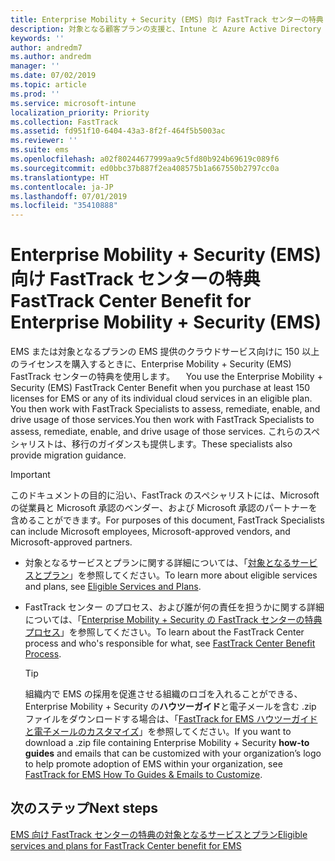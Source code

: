 ```yaml
---
title: Enterprise Mobility + Security (EMS) 向け FastTrack センターの特典
description: 対象となる顧客プランの支援と、Intune と Azure Active Directory Premium の展開を行うプログラム
keywords: ''
author: andredm7
ms.author: andredm
manager: ''
ms.date: 07/02/2019
ms.topic: article
ms.prod: ''
ms.service: microsoft-intune
localization_priority: Priority
ms.collection: FastTrack
ms.assetid: fd951f10-6404-43a3-8f2f-464f5b5003ac
ms.reviewer: ''
ms.suite: ems
ms.openlocfilehash: a02f80244677999aa9c5fd80b924b69619c089f6
ms.sourcegitcommit: ed0bbc37b887f2ea408575b1a667550b2797cc0a
ms.translationtype: HT
ms.contentlocale: ja-JP
ms.lasthandoff: 07/01/2019
ms.locfileid: "35410888"
---
```

# <a name="fasttrack-center-benefit-for-enterprise-mobility--security-ems"></a><span data-ttu-id="a3f7b-103">Enterprise Mobility + Security (EMS) 向け FastTrack センターの特典</span><span class="sxs-lookup"><span data-stu-id="a3f7b-103">FastTrack Center Benefit for Enterprise Mobility + Security (EMS)</span></span>

<span data-ttu-id="a3f7b-104">EMS または対象となるプランの EMS 提供のクラウドサービス向けに 150 以上のライセンスを購入するときに、Enterprise Mobility + Security (EMS) FastTrack センターの特典を使用します。 　</span><span class="sxs-lookup"><span data-stu-id="a3f7b-104">You use the Enterprise Mobility + Security (EMS) FastTrack Center Benefit when you purchase at least 150 licenses for EMS or any of its individual cloud services in an eligible plan.</span></span> <span data-ttu-id="a3f7b-105">You then work with FastTrack Specialists to assess, remediate, enable, and drive usage of those services.</span><span class="sxs-lookup"><span data-stu-id="a3f7b-105">You then work with FastTrack Specialists to assess, remediate, enable, and drive usage of those services.</span></span> <span data-ttu-id="a3f7b-106">これらのスペシャリストは、移行のガイダンスも提供します。</span><span class="sxs-lookup"><span data-stu-id="a3f7b-106">These specialists also provide migration guidance.</span></span> 

> [!IMPORTANT]
> <span data-ttu-id="a3f7b-107">このドキュメントの目的に沿い、FastTrack のスペシャリストには、Microsoft の従業員と Microsoft 承認のベンダー、および Microsoft 承認のパートナーを含めることができます。</span><span class="sxs-lookup"><span data-stu-id="a3f7b-107">For purposes of this document, FastTrack Specialists can include Microsoft employees, Microsoft-approved vendors, and Microsoft-approved partners.</span></span>

- <span data-ttu-id="a3f7b-108">対象となるサービスとプランに関する詳細については、「[対象となるサービスとプラン](M365-eligible-services-and-plans.md)」を参照してください。</span><span class="sxs-lookup"><span data-stu-id="a3f7b-108">To learn more about eligible services and plans, see [Eligible Services and Plans](M365-eligible-services-and-plans.md).</span></span>

- <span data-ttu-id="a3f7b-109">FastTrack センター のプロセス、および誰が何の責任を担うかに関する詳細については、「[Enterprise Mobility + Security の FastTrack センターの特典プロセス](EMS-fasttrack-process.md)」を参照してください。</span><span class="sxs-lookup"><span data-stu-id="a3f7b-109">To learn about the FastTrack Center process and who's responsible for what, see [FastTrack Center Benefit Process](EMS-fasttrack-process.md).</span></span>

    > [!TIP]
    > <span data-ttu-id="a3f7b-110">組織内で EMS の採用を促進させる組織のロゴを入れることができる、Enterprise Mobility + Security の**ハウツーガイド**と電子メールを含む .zip ファイルをダウンロードする場合は、「[FastTrack for EMS ハウツーガイドと電子メールのカスタマイズ](https://gallery.technet.microsoft.com/FastTrack-for-EMS-How-To-f170da4c)」を参照してください。</span><span class="sxs-lookup"><span data-stu-id="a3f7b-110">If you want to download a .zip file containing Enterprise Mobility + Security **how-to guides** and emails that can be customized with your organization’s logo to help promote adoption of EMS within your organization, see [FastTrack for EMS How To Guides & Emails to Customize](https://gallery.technet.microsoft.com/FastTrack-for-EMS-How-To-f170da4c).</span></span>

## <a name="next-steps"></a><span data-ttu-id="a3f7b-111">次のステップ</span><span class="sxs-lookup"><span data-stu-id="a3f7b-111">Next steps</span></span>

[<span data-ttu-id="a3f7b-112">EMS 向け FastTrack センターの特典の対象となるサービスとプラン</span><span class="sxs-lookup"><span data-stu-id="a3f7b-112">Eligible services and plans for FastTrack Center benefit for EMS</span></span>](M365-eligible-services-and-plans.md)


